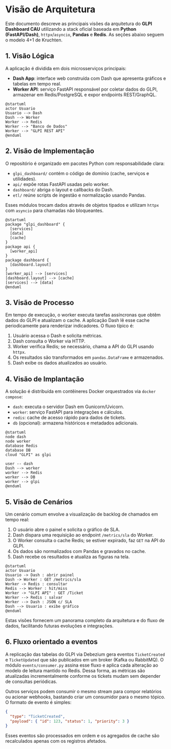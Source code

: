 # Visão de Arquitetura

Este documento descreve as principais visões da arquitetura do **GLPI Dashboard CAU** utilizando a stack oficial baseada em **Python (FastAPI/Dash)**, `httpx`/`asyncio`, **Pandas** e **Redis**. As seções abaixo seguem o modelo 4+1 de Kruchten.

## 1. Visão Lógica

A aplicação é dividida em dois microsserviços principais:

- **Dash App**: interface web construída com Dash que apresenta gráficos e tabelas em tempo real.
- **Worker API**: serviço FastAPI responsável por coletar dados do GLPI, armazenar em Redis/PostgreSQL e expor endpoints REST/GraphQL.

```text
@startuml
actor Usuario
Usuario --> Dash
Dash --> Worker
Worker --> Redis
Worker --> "Banco de Dados"
Worker --> "GLPI REST API"
@enduml
```

## 2. Visão de Implementação

O repositório é organizado em pacotes Python com responsabilidade clara:

- `glpi_dashboard/` contém o código de domínio (cache, serviços e utilidades).
- `api/` expõe rotas FastAPI usadas pelo worker.
- `dashboard/` abriga o layout e callbacks do Dash.
- `etl/` reúne scripts de ingestão e normalização usando Pandas.

Esses módulos trocam dados através de objetos tipados e utilizam `httpx` com `asyncio` para chamadas não bloqueantes.

```text
@startuml
package "glpi_dashboard" {
  [services]
  [data]
  [cache]
}
package api {
  [worker_api]
}
package dashboard {
  [dashboard.layout]
}
[worker_api] --> [services]
[dashboard.layout] --> [cache]
[services] --> [data]
@enduml
```

## 3. Visão de Processo

Em tempo de execução, o worker executa tarefas assíncronas que obtêm dados do GLPI e atualizam o cache. A aplicação Dash lê esse cache periodicamente para renderizar indicadores. O fluxo típico é:

1. Usuário acessa o Dash e solicita métricas.
2. Dash consulta o Worker via HTTP.
3. Worker verifica Redis; se necessário, chama a API do GLPI usando `httpx`.
4. Os resultados são transformados em `pandas.DataFrame` e armazenados.
5. Dash exibe os dados atualizados ao usuário.

## 4. Visão de Implantação

A solução é distribuída em contêineres Docker orquestrados via `docker compose`:

- `dash`: executa o servidor Dash em Gunicorn/Uvicorn.
- `worker`: serviço FastAPI para integrações e cálculos.
- `redis`: cache de acesso rápido para dados de tickets.
- `db` (opcional): armazena históricos e metadados adicionais.

```text
@startuml
node dash
node worker
database Redis
database DB
cloud "GLPI" as glpi

user -- dash
Dash --> worker
worker --> Redis
worker --> DB
worker --> glpi
@enduml
```

## 5. Visão de Cenários

Um cenário comum envolve a visualização de backlog de chamados em tempo real:

1. O usuário abre o painel e solicita o gráfico de SLA.
2. Dash dispara uma requisição ao endpoint `/metrics/sla` do Worker.
3. O Worker consulta o cache Redis; se estiver expirado, faz `GET` na API do GLPI.
4. Os dados são normalizados com Pandas e gravados no cache.
5. Dash recebe os resultados e atualiza as figuras na tela.

```text
@startuml
actor Usuario
Usuario -> Dash : abrir painel
Dash -> Worker : GET /metrics/sla
Worker -> Redis : consultar
Redis --> Worker : hit/miss
Worker -> "GLPI API" : GET /Ticket
Worker --> Redis : salvar
Worker --> Dash : JSON c/ SLA
Dash --> Usuario : exibe gráfico
@enduml
```

Estas visões fornecem um panorama completo da arquitetura e do fluxo de dados, facilitando futuras evoluções e integrações.

## 6. Fluxo orientado a eventos

A replicação das tabelas do GLPI via Debezium gera eventos `TicketCreated` e
`TicketUpdated` que são publicados em um broker (Kafka ou RabbitMQ). O módulo
`events/consumer.py` assina esse fluxo e aplica cada alteração ao modelo de
leitura mantido no Redis. Dessa forma, as métricas são atualizadas
incrementalmente conforme os tickets mudam sem depender de consultas
periódicas.

Outros serviços podem consumir o mesmo stream para compor relatórios ou acionar
webhooks, bastando criar um consumidor para o mesmo tópico. O formato de evento
é simples:

```json
{
  "type": "TicketCreated",
  "payload": { "id": 123, "status": 1, "priority": 3 }
}
```

Esses eventos são processados em ordem e os agregados de cache são recalculados
apenas com os registros afetados.
